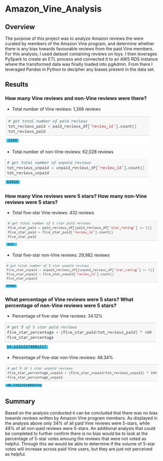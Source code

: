 # Amazon_Vine_Analysis

## Overview
The purpose of this project was to analyze Amazon reviews the were curated by members of the Amazon Vine program, and determine whether there is any bias towards favourable reviews from the paid Vine members. For this analysis, I used dataset containing reviews on toys. I then leverages PySpark to create an ETL process and connected it to an AWS RDS instance where the transformed data was finally loaded into pgAdmin. From there I leveraged Pandas in Python to decipher any biases present in the data set. 

## Results
### How many Vine reviews and non-Vine reviews were there?
- Total number of Vine reviews: 1,266 reviews

![tot_paid_reviews.png](https://github.com/vanessamignelli/Amazon_Vine_Analysis/blob/main/resources/tot_paid_reviews.png)

- Total number of non-Vine reviews: 62,028 reviews

![tot_unpaid_reviews.png](https://github.com/vanessamignelli/Amazon_Vine_Analysis/blob/main/resources/tot_unpaid_reviews.png)

### How many Vine reviews were 5 stars? How many non-Vine reviews were 5 stars?
- Total five-star Vine reviews: 432 reviews

![tot_paid_5star.png](https://github.com/vanessamignelli/Amazon_Vine_Analysis/blob/main/resources/tot_paid_5star.png)

- Total five-star non-Vine reviews: 29,982 reviews

![tot_unpaid_5star.png](https://github.com/vanessamignelli/Amazon_Vine_Analysis/blob/main/resources/tot_unpaid_5star.png)

### What percentage of Vine reviews were 5 stars? What percentage of non-Vine reviews were 5 stars?
- Percentage of five-star Vine reviews: 34.12%

![percentage_paid_reviews.png](https://github.com/vanessamignelli/Amazon_Vine_Analysis/blob/main/resources/percentage_paid_reviews.png)

- Percentage of five-star non-Vine reviews: 48.34%

![percentage_unpaid_reviews.png](https://github.com/vanessamignelli/Amazon_Vine_Analysis/blob/main/resources/percentage_unpaid_reviews.png)

## Summary
Based on the analysis conducted it can be concluded that there was no bias towards reviews written by Amazon Vine program members. As displayed in the analysis above only 34% of all paid Vine reviews were 5-stars, while 48% of all non-paid reviews were 5-stars. An additional analysis that could be completed to further confirm there is no bias would be to look at the percentage of 5-star votes amoung the reviews that were not voted as helpful. Through this we would be able to determine if the volume of 5-star votes will increase across paid Vine users, but they are just not perceived as helpful.
